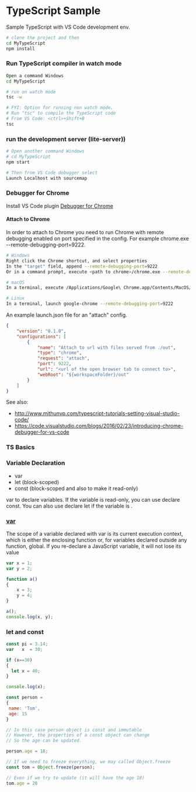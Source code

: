 # TypeScript Sample

Sample TypeScript with VS Code development env. 

```bash
# clone the project and then
cd MyTypeScript
npm install
``` 

### Run TypeScript compiler in watch mode
```bash
Open a command Windows 
cd MyTypeScript

# run on watch mode  
tsc -w

# FYI: Option for running non watch mode. 
# Run "tsc" to compile the TypeScript code
# From VS Code: <ctrl>+Shift+B 
tsc  
```

### run the development server (lite-server))
```bash
# Open another command Windows 
# cd MyTypeScript
npm start

# Then from VS Code debugger select 
Launch Localhost with sourcemap
``` 




### Debugger for Chrome
Install VS Code plugin [Debugger for Chrome](https://marketplace.visualstudio.com/items?itemName=msjsdiag.debugger-for-chrome) 

#### Attach to Chrome
In order to attach to Chrome you need to run Chrome with remote debugging enabled on port specified in the config. For example chrome.exe --remote-debugging-port=9222.

```bash
# Windows
Right click the Chrome shortcut, and select properties
In the "target" field, append --remote-debugging-port=9222
Or in a command prompt, execute <path to chrome>/chrome.exe --remote-debugging-port=9222

# macOS
In a terminal, execute /Applications/Google\ Chrome.app/Contents/MacOS/Google\ Chrome --remote-debugging-port=9222

# Linux
In a terminal, launch google-chrome --remote-debugging-port=9222

```

An example launch.json file for an "attach" config.
```json
{
    "version": "0.1.0",
    "configurations": [
        {
            "name": "Attach to url with files served from ./out",
            "type": "chrome",
            "request": "attach",
            "port": 9222,
            "url": "<url of the open browser tab to connect to>",
            "webRoot": "${workspaceFolder}/out"
        }
    ]
}
```

See also:
- http://www.mithunvp.com/typescript-tutorials-setting-visual-studio-code/
- https://code.visualstudio.com/blogs/2016/02/23/introducing-chrome-debugger-for-vs-code



### TS Basics

### Variable Declaration
- var
- let (block-scoped)
- const (block-scoped and also to make it read-only)

var to declare variables. If the variable is read-only, you can use declare const. You can also use declare let if the variable is .

### [var](https://developer.mozilla.org/en-US/docs/Web/JavaScript/Reference/Statements/var)
The scope of a variable declared with var is its current execution context, which is either the enclosing function or, for variables declared outside any function, global. If you re-declare a JavaScript variable, it will not lose its value

```javascript
var x = 1;
var y = 2;

function a() 
{
    x = 3; 
    y = 4; 
}  

a();
console.log(x, y); 
```

### let and const

```javascript
const pi = 3.14;
var   x  = 30;

if (x==30) 
{
  let x = 40;
}

console.log(x); 
```


```javascript
const person = 
{
 name: 'Tom',
 age: 15
}

// In this case person object is const and immutable
// However, the properties of a const object can change
// So the age can be updated. 

person.age = 18;

// If we need to freeze everything, we may called Object.freeze
const tom = Object.freeze(person);

// Even if we try to update (it will have the age 18)
tom.age = 20
```
